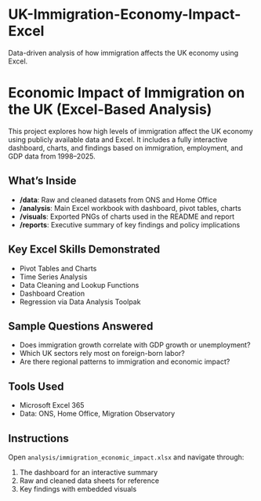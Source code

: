 # UK-Immigration-Economy-Impact-Excel
Data-driven analysis of how immigration affects the UK economy using Excel.

# Economic Impact of Immigration on the UK (Excel-Based Analysis)

This project explores how high levels of immigration affect the UK economy using publicly available data and Excel. It includes a fully interactive dashboard, charts, and findings based on immigration, employment, and GDP data from 1998–2025.

## What’s Inside

- **/data**: Raw and cleaned datasets from ONS and Home Office
- **/analysis**: Main Excel workbook with dashboard, pivot tables, charts
- **/visuals**: Exported PNGs of charts used in the README and report
- **/reports**: Executive summary of key findings and policy implications

## Key Excel Skills Demonstrated

- Pivot Tables and Charts
- Time Series Analysis
- Data Cleaning and Lookup Functions
- Dashboard Creation
- Regression via Data Analysis Toolpak

## Sample Questions Answered

- Does immigration growth correlate with GDP growth or unemployment?
- Which UK sectors rely most on foreign-born labor?
- Are there regional patterns to immigration and economic impact?

## Tools Used

- Microsoft Excel 365
- Data: ONS, Home Office, Migration Observatory

## Instructions

Open `analysis/immigration_economic_impact.xlsx` and navigate through:
1. The dashboard for an interactive summary
2. Raw and cleaned data sheets for reference
3. Key findings with embedded visuals
